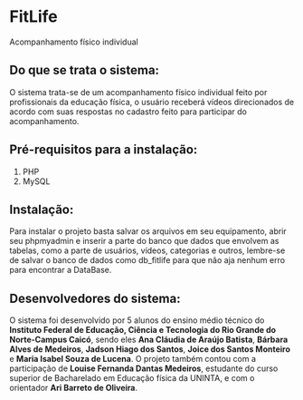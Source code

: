 # FitLife
Acompanhamento físico individual

## Do que se trata o sistema:
O sistema trata-se de um acompanhamento físico individual feito por profissionais da educação física, o usuário receberá vídeos direcionados de acordo com suas respostas no cadastro feito para participar do acompanhamento. 

## Pré-requisitos para a instalação:
1. PHP
2. MySQL

## Instalação:
Para instalar o projeto basta salvar os arquivos em seu equipamento, abrir seu phpmyadmin e inserir a parte do banco que dados que envolvem as tabelas, como a parte de usuários, vídeos, categorias e outros, lembre-se de salvar o banco de dados como db_fitlife para que não aja nenhum erro para encontrar a DataBase. 

## Desenvolvedores do sistema:
O sistema foi desenvolvido por 5 alunos do ensino médio técnico do **Instituto Federal de Educação, Ciência e Tecnologia do Rio Grande do Norte-Campus Caicó**, sendo eles **Ana Cláudia de Araújo Batista**, **Bárbara Alves de Medeiros**, **Jadson Hiago dos Santos**, **Joice dos Santos Monteiro** e **Maria Isabel Souza de Lucena**. O projeto também contou com a participação de **Louise Fernanda Dantas Medeiros**, estudante do curso superior de Bacharelado em Educação física da UNINTA, e com o orientador **Ari Barreto de Oliveira**.
